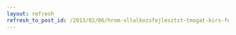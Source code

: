 ```yaml
---
layout: refresh
refresh_to_post_id: /2013/02/06/hrom-vllalkozsfejlesztst-tmogat-kirs-felfggesztse
---
```

